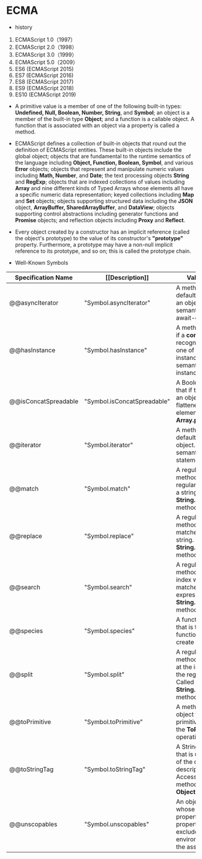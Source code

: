 # ECMA

- history
1. ECMAScript 1.0（1997）
2. ECMAScript 2.0（1998）
3. ECMAScript 3.0（1999）
4. ECMAScript 5.0（2009）
5. ES6 (ECMAScript 2015)
7. ES7 (ECMAScript 2016)
8. ES8 (ECMAScript 2017)
9. ES9 (ECMAScript 2018)
10. ES10 (ECMAScript 2019)


- A primitive value is a member of one of the following built-in types: **Undefined, Null, Boolean, Number, String**, and **Symbol**; an object is a member of the built-in type **Object**; and a function is a callable object. A function that is associated with an object via a property is called a method.

- ECMAScript defines a collection of built-in objects that round out the definition of ECMAScript entities. These built-in objects include the global object; objects that are fundamental to the runtime semantics of the language including **Object, Function, Boolean, Symbol**, and various **Error** objects; objects that represent and manipulate numeric values including **Math, Number**, and **Date**; the text processing objects **String** and **RegExp**; objects that are indexed collections of values including **Array** and nine different kinds of Typed Arrays whose elements all have a specific numeric data representation; keyed collections including **Map** and **Set** objects; objects supporting structured data including the **JSON** object, **ArrayBuffer, SharedArrayBuffer**, and **DataView**; objects supporting control abstractions including generator functions and **Promise** objects; and reflection objects including **Proxy** and **Reflect**.

- Every object created by a constructor has an implicit reference (called the object's prototype) to the value of its constructor's **"prototype"** property. Furthermore, a prototype may have a non-null implicit reference to its prototype, and so on; this is called the prototype chain. 

- Well-Known Symbols


|Specification Name|[[Description]]|Value and Purpose|
|---|---|---|
|@@asyncIterator|"Symbol.asyncIterator"|A method that returns the default AsyncIterator for an object. Called by the semantics of the  for-await-of statement.|
|@@hasInstance|"Symbol.hasInstance"|A method that determines if a **constructor** object recognizes an object as one of the **constructor**'s instances. Called by the semantics of the instanceof operator.|
|@@isConcatSpreadable|"Symbol.isConcatSpreadable"|A Boolean valued property that if true indicates that an object should be flattened to its array elements by **Array.prototype.concat**.|
|@@iterator|"Symbol.iterator"|	A method that returns the default Iterator for an object. Called by the semantics of the for-of statement.|
|@@match|"Symbol.match"|A regular expression method that matches the regular expression against a string. Called by the **String.prototype.match** method.|\
|@@replace|"Symbol.replace"|A regular expression method that replaces matched substrings of a string. Called by the **String.prototype.replace** method.|
|@@search|"Symbol.search"|A regular expression method that returns the index within a string that matches the regular expression. Called by the  **String.prototype.search** method.|
|@@species|"Symbol.species"|A function valued property that is the **constructor** function that is used to create derived objects.|
|@@split|"Symbol.split"|A regular expression method that splits a string at the indices that match the regular expression. Called by the  **String.prototype.split** method.|
|@@toPrimitive|"Symbol.toPrimitive"|A method that converts an object to a corresponding primitive value. Called by the **ToPrimitive** abstract operation.|
|@@toStringTag|"Symbol.toStringTag"|A String valued property that is used in the creation of the default string description of an object. Accessed by the built-in method  **Object.prototype.toString**.|
|@@unscopables|"Symbol.unscopables"|An object valued property whose own and inherited property names are property names that are excluded from the with environment bindings of the associated object.|
